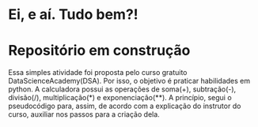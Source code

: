 # Ei, e aí. Tudo bem?!
# Repositório em construção
Essa simples atividade foi proposta pelo curso gratuito DataScienceAcademy(DSA). Por isso, o objetivo é praticar habilidades em python. A calculadora possui as operações de soma(+), subtração(-), divisão(/), multiplicação(*) e exponenciação(**). A princípio, segui o pseudocódigo para, assim, de acordo com a explicação do instrutor do curso, auxiliar nos passos para a criação dela. 
